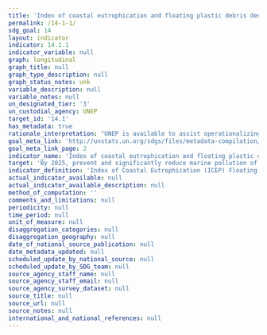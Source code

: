 ```yaml
---
title: 'Index of coastal eutrophication and floating plastic debris density'
permalink: /14-1-1/
sdg_goal: 14
layout: indicator
indicator: 14.1.1
indicator_variable: null
graph: longitudinal
graph_title: null
graph_type_description: null
graph_status_notes: unk
variable_description: null
variable_notes: null
un_designated_tier: '3'
un_custodial_agency: UNEP
target_id: '14.1'
has_metadata: true
rationale_interpretation: "UNEP is available to assist operationalizing these proposed indicators through the Global Nutrient Partnership and Marine Litter Partnership working with IOC, GESAMP, others etc. The earlier proposed indicator on Nitrogen Use Efficiency is to some extend embedded with the broader Index of Coastal Eutrophication (ICEP). \nMoreover, 18 Regional Seas Conventions and Action Plans are currently working to develop a core set of common indicators to be used across regional seas for routing monitoring and reporting on the status of the marine environment. Several proposed indicators are relevant to 14.1, for example: (a) Chlorophyll a concentration as an indicator of phytoplankton biomass; (b) Locat'ons and frequency of algal blooms reported (c) Trends for selected priority chemicals 'nclud'ng POPs and heavy metals; (d) Quantification and class'f'cat'on of beach litter items, as well as indicators related to management of marine pollution and debris."
goal_meta_link: 'http://unstats.un.org/sdgs/files/metadata-compilation/Metadata-Goal-14.pdf'
goal_meta_link_page: 2
indicator_name: 'Index of coastal eutrophication and floating plastic debris density'
target: 'By 2025, prevent and significantly reduce marine pollution of all kinds, in particular from land-based activities, including marine debris and nutrient pollution.'
indicator_definition: 'Index of Coastal Eutrophication (ICEP) Floating Plastic Debris (Particles/Km2)'
actual_indicator_available: null
actual_indicator_available_description: null
method_of_computation: ''
comments_and_limitations: null
periodicity: null
time_period: null
unit_of_measure: null
disaggregation_categories: null
disaggregation_geography: null
date_of_national_source_publication: null
date_metadata_updated: null
scheduled_update_by_national_source: null
scheduled_update_by_SDG_team: null
source_agency_staff_name: null
source_agency_staff_email: null
source_agency_survey_dataset: null
source_title: null
source_url: null
source_notes: null
international_and_national_references: null
---
```

